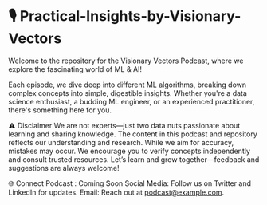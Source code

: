 # 🎙️ Practical-Insights-by-Visionary-Vectors
Welcome to the repository for the Visionary Vectors Podcast, where we explore the fascinating world of ML & AI!

Each episode, we dive deep into different ML algorithms, breaking down complex concepts into simple, digestible insights. Whether you're a data science enthusiast, a budding ML engineer, or an experienced practitioner, there's something here for you.


⚠️ Disclaimer
We are not experts—just two data nuts passionate about learning and sharing knowledge. The content in this podcast and repository reflects our understanding and research.
While we aim for accuracy, mistakes may occur. We encourage you to verify concepts independently and consult trusted resources.
Let’s learn and grow together—feedback and suggestions are always welcome!

🌐 Connect
Podcast : Coming Soon
Social Media: Follow us on Twitter and LinkedIn for updates.
Email: Reach out at podcast@example.com.
